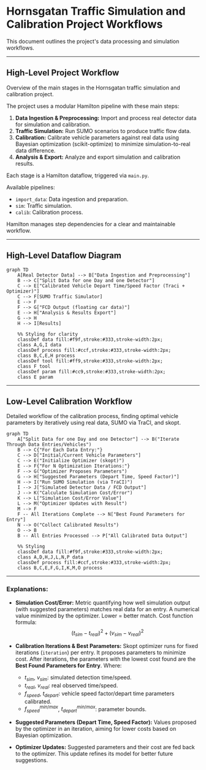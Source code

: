 # Hornsgatan Traffic Simulation and Calibration Project Workflows

This document outlines the project's data processing and simulation workflows.

---

## High-Level Project Workflow

Overview of the main stages in the Hornsgatan traffic simulation and calibration project.

The project uses a modular Hamilton pipeline with these main steps:

1.  **Data Ingestion & Preprocessing:** Import and process real detector data for simulation and calibration.
2.  **Traffic Simulation:** Run SUMO scenarios to produce traffic flow data.
3.  **Calibration:** Calibrate vehicle parameters against real data using Bayesian optimization (scikit-optimize) to minimize simulation-to-real data difference.
4.  **Analysis & Export:** Analyze and export simulation and calibration results.

Each stage is a Hamilton dataflow, triggered via `main.py`.

Available pipelines:

-   `import_data`: Data ingestion and preparation.
-   `sim`: Traffic simulation.
-   `calib`: Calibration process.

Hamilton manages step dependencies for a clear and maintainable workflow. 

---

## High-Level Dataflow Diagram

```mermaid
graph TD
    A[Real Detector Data] --> B["Data Ingestion and Preprocessing"]
    B --> C["Split Data for one Day and one Detector"]
    C --> E["Calibrated Vehicle Depart Time/Speed Factor (Traci + Optimizer)"]
    C --> F[SUMO Traffic Simulator]
    E --> F
    F --> G["FCD Output (floating car data)"]
    E --> H["Analysis & Results Export"]
    G --> H
    H --> I[Results]

    %% Styling for clarity
    classDef data fill:#f9f,stroke:#333,stroke-width:2px;
    class A,G,I data
    classDef process fill:#ccf,stroke:#333,stroke-width:2px;
    class B,C,E,H process
    classDef tool fill:#ff9,stroke:#333,stroke-width:2px;
    class F tool
    classDef param fill:#cc9,stroke:#333,stroke-width:2px;
    class E param
```

---

## Low-Level Calibration Workflow

Detailed workflow of the calibration process, finding optimal vehicle parameters by iteratively using real data, SUMO via TraCI, and skopt.

```mermaid
graph TD
    A["Split Data for one Day and one Detector"] --> B("Iterate Through Data Entries/Vehicles")
    B --> C{"For Each Data Entry:"}
    C --> D["Initial/Current Vehicle Parameters"]
    C --> E("Initialize Optimizer (skopt)")
    E --> F{"For N Optimization Iterations:"}
    F --> G("Optimizer Proposes Parameters")
    G --> H["Suggested Parameters (Depart Time, Speed Factor)"]
    H --> I("Run SUMO Simulation (via TraCI)")
    I --> J["Simulated Detector Data / FCD Output"]
    J --> K("Calculate Simulation Cost/Error")
    K --> L["Simulation Cost/Error Value"]
    L --> M("Optimizer Updates with Result")
    M --> F
    F -- All Iterations Complete --> N["Best Found Parameters for Entry"]
    N --> O("Collect Calibrated Results")
    O --> B
    B -- All Entries Processed --> P["All Calibrated Data Output"]

    %% Styling
    classDef data fill:#f9f,stroke:#333,stroke-width:2px;
    class A,D,H,J,L,N,P data
    classDef process fill:#ccf,stroke:#333,stroke-width:2px;
    class B,C,E,F,G,I,K,M,O process
```


---

### Explanations:

*   **Simulation Cost/Error:**
Metric quantifying how well simulation output (with suggested parameters) matches real data for an entry. A numerical value minimized by the optimizer. Lower = better match.
Cost function formula:
$$(t_{sim} - t_{real})^2 + (v_{sim} - v_{real})^2$$

*   **Calibration Iterations & Best Parameters:**
Skopt optimizer runs for fixed iterations (`iteration`) per entry. It proposes parameters to minimize cost. After iterations, the parameters with the lowest cost found are the **Best Found Parameters for Entry**.
    Where:
    -    $t_{sim}$, $v_{sim}$: simulated detection time/speed.
    *   $t_{real}$, $v_{real}$: real observed time/speed.
    *   $f_{speed}$, $t_{depart}$: vehicle speed factor/depart time parameters calibrated.
    *   $f_{speed}^{min/max}$, $t_{depart}^{min/max}$: parameter bounds.

*   **Suggested Parameters (Depart Time, Speed Factor):**
Values proposed by the optimizer in an iteration, aiming for lower costs based on Bayesian optimization.

*   **Optimizer Updates:** Suggested parameters and their cost are fed back to the optimizer. This update refines its model for better future suggestions.
